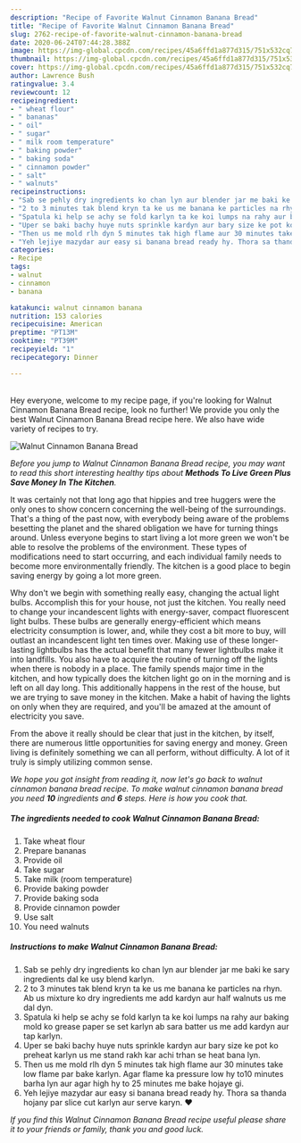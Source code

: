 ```yaml
---
description: "Recipe of Favorite Walnut Cinnamon Banana Bread"
title: "Recipe of Favorite Walnut Cinnamon Banana Bread"
slug: 2762-recipe-of-favorite-walnut-cinnamon-banana-bread
date: 2020-06-24T07:44:28.388Z
image: https://img-global.cpcdn.com/recipes/45a6ffd1a877d315/751x532cq70/walnut-cinnamon-banana-bread-recipe-main-photo.jpg
thumbnail: https://img-global.cpcdn.com/recipes/45a6ffd1a877d315/751x532cq70/walnut-cinnamon-banana-bread-recipe-main-photo.jpg
cover: https://img-global.cpcdn.com/recipes/45a6ffd1a877d315/751x532cq70/walnut-cinnamon-banana-bread-recipe-main-photo.jpg
author: Lawrence Bush
ratingvalue: 3.4
reviewcount: 12
recipeingredient:
- " wheat flour"
- " bananas"
- " oil"
- " sugar"
- " milk room temperature"
- " baking powder"
- " baking soda"
- " cinnamon powder"
- " salt"
- " walnuts"
recipeinstructions:
- "Sab se pehly dry ingredients ko chan lyn aur blender jar me baki ke sary ingredients dal ke usy blend karlyn."
- "2 to 3 minutes tak blend kryn ta ke us me banana ke particles na rhyn. Ab us mixture ko dry ingredients me add kardyn aur half walnuts us me dal dyn."
- "Spatula ki help se achy se fold karlyn ta ke koi lumps na rahy aur baking mold ko grease paper se set karlyn ab sara batter us me add kardyn aur tap karlyn."
- "Uper se baki bachy huye nuts sprinkle kardyn aur bary size ke pot ko preheat karlyn us me stand rakh kar achi trhan se heat bana lyn."
- "Then us me mold rlh dyn 5 minutes tak high flame aur 30 minutes take low flame par bake karlyn. Agar flame ka pressure low hy to10 minutes barha lyn aur agar high hy to 25 minutes me bake hojaye gi."
- "Yeh lejiye mazydar aur easy si banana bread ready hy. Thora sa thanda hojany par slice cut karlyn aur serve karyn. ♥️"
categories:
- Recipe
tags:
- walnut
- cinnamon
- banana

katakunci: walnut cinnamon banana 
nutrition: 153 calories
recipecuisine: American
preptime: "PT13M"
cooktime: "PT39M"
recipeyield: "1"
recipecategory: Dinner

---
```

<br>
Hey everyone, welcome to my recipe page, if you're looking for Walnut Cinnamon Banana Bread recipe, look no further! We provide you only the best Walnut Cinnamon Banana Bread recipe here. We also have wide variety of recipes to try.
<br>


![Walnut Cinnamon Banana Bread](https://img-global.cpcdn.com/recipes/45a6ffd1a877d315/751x532cq70/walnut-cinnamon-banana-bread-recipe-main-photo.jpg)

<i>Before you jump to Walnut Cinnamon Banana Bread recipe, you may want to read this short interesting healthy tips about 
<strong>Methods To Live Green Plus Save Money In The Kitchen</strong>.</i>
</br>

It was certainly not that long ago that hippies and tree huggers were the only ones to show concern concerning the well-being of the surroundings. That's a thing of the past now, with everybody being aware of the problems besetting the planet and the shared obligation we have for turning things around. Unless everyone begins to start living a lot more green we won't be able to resolve the problems of the environment. These types of modifications need to start occurring, and each individual family needs to become more environmentally friendly. The kitchen is a good place to begin saving energy by going a lot more green.

Why don't we begin with something really easy, changing the actual light bulbs. Accomplish this for your house, not just the kitchen. You really need to change your incandescent lights with energy-saver, compact fluorescent light bulbs. These bulbs are generally energy-efficient which means electricity consumption is lower, and, while they cost a bit more to buy, will outlast an incandescent light ten times over. Making use of these longer-lasting lightbulbs has the actual benefit that many fewer lightbulbs make it into landfills. You also have to acquire the routine of turning off the lights when there is nobody in a place. The family spends major time in the kitchen, and how typically does the kitchen light go on in the morning and is left on all day long. This additionally happens in the rest of the house, but we are trying to save money in the kitchen. Make a habit of having the lights on only when they are required, and you'll be amazed at the amount of electricity you save.

From the above it really should be clear that just in the kitchen, by itself, there are numerous little opportunities for saving energy and money. Green living is definitely something we can all perform, without difficulty. A lot of it truly is simply utilizing common sense.


<i>We hope you got insight from reading it, now let's go back to walnut cinnamon banana bread recipe. To make walnut cinnamon banana bread you need <strong>10</strong> ingredients and <strong>6</strong> steps. Here is how you cook that.
</i>

##### The ingredients needed to cook Walnut Cinnamon Banana Bread:

1. Take  wheat flour
1. Prepare  bananas
1. Provide  oil
1. Take  sugar
1. Take  milk (room temperature)
1. Provide  baking powder
1. Provide  baking soda
1. Provide  cinnamon powder
1. Use  salt
1. You need  walnuts


##### Instructions to make Walnut Cinnamon Banana Bread:

1. Sab se pehly dry ingredients ko chan lyn aur blender jar me baki ke sary ingredients dal ke usy blend karlyn.
1. 2 to 3 minutes tak blend kryn ta ke us me banana ke particles na rhyn. Ab us mixture ko dry ingredients me add kardyn aur half walnuts us me dal dyn.
1. Spatula ki help se achy se fold karlyn ta ke koi lumps na rahy aur baking mold ko grease paper se set karlyn ab sara batter us me add kardyn aur tap karlyn.
1. Uper se baki bachy huye nuts sprinkle kardyn aur bary size ke pot ko preheat karlyn us me stand rakh kar achi trhan se heat bana lyn.
1. Then us me mold rlh dyn 5 minutes tak high flame aur 30 minutes take low flame par bake karlyn. Agar flame ka pressure low hy to10 minutes barha lyn aur agar high hy to 25 minutes me bake hojaye gi.
1. Yeh lejiye mazydar aur easy si banana bread ready hy. Thora sa thanda hojany par slice cut karlyn aur serve karyn. ♥️


<i>If you find this Walnut Cinnamon Banana Bread recipe useful please share it to your friends or family, thank you and good luck.</i>
